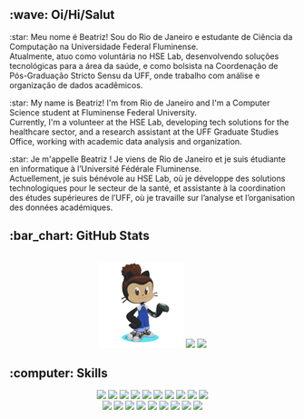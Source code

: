<h2>:wave: Oi/Hi/Salut</h2>
<p> 
:star: Meu nome é Beatriz! Sou do Rio de Janeiro e estudante de Ciência da Computação na Universidade Federal Fluminense.<br>
Atualmente, atuo como voluntária no HSE Lab, desenvolvendo soluções tecnológicas para a área da saúde, e como bolsista na Coordenação de Pós-Graduação Stricto Sensu da UFF, onde trabalho com análise e organização de dados acadêmicos.
</p>
<p> 
:star: My name is Beatriz! I'm from Rio de Janeiro and I'm a Computer Science student at Fluminense Federal University.<br>
Currently, I'm a volunteer at the HSE Lab, developing tech solutions for the healthcare sector, and a research assistant at the UFF Graduate Studies Office, working with academic data analysis and organization.
</p>
<p> 
:star: Je m'appelle Beatriz ! Je viens de Rio de Janeiro et je suis étudiante en informatique à l’Université Fédérale Fluminense.<br>
Actuellement, je suis bénévole au HSE Lab, où je développe des solutions technologiques pour le secteur de la santé, et assistante à la coordination des études supérieures de l’UFF, où je travaille sur l’analyse et l’organisation des données académiques.
</p>

<h2>:bar_chart: GitHub Stats</h2>
<br>
<div align="center">
  <img height="150px" src="img/octocat-1695906362453.png"/>
  <img height="150px" src="https://github-readme-stats.vercel.app/api?username=beapiedade&show_icons=true&theme=material-palenight&hank_icon=github&include_all_commits=true"/>
  <img height="150px" src="https://github-readme-stats.vercel.app/api/top-langs/?username=beapiedade&layout=compact&hide_title=false&hide_border=false&theme=material-palenight&hide=CMake&langs_count=10"/>
</div>

<h2>:computer: Skills</h2>
<div align="center">
  <img height="50px" src="https://cdn.jsdelivr.net/gh/devicons/devicon/icons/c/c-original.svg" />
  <img height="50px" src="https://cdn.jsdelivr.net/gh/devicons/devicon/icons/css3/css3-original-wordmark.svg" />
  <img height="50px" src="https://cdn.jsdelivr.net/gh/devicons/devicon@latest/icons/dart/dart-plain-wordmark.svg" />
  <img height="50px" src="https://cdn.jsdelivr.net/gh/devicons/devicon/icons/git/git-original.svg" />
  <img height="50px" src="https://cdn.jsdelivr.net/gh/devicons/devicon/icons/html5/html5-original-wordmark.svg" />
  <img height="50px" src="https://cdn.jsdelivr.net/gh/devicons/devicon/icons/java/java-original-wordmark.svg" />
  <img height="50px" src="https://cdn.jsdelivr.net/gh/devicons/devicon/icons/javascript/javascript-original.svg" />
  <img height="50px" src="https://cdn.jsdelivr.net/gh/devicons/devicon/icons/markdown/markdown-original.svg" />
  <img height="50px" src="https://cdn.jsdelivr.net/gh/devicons/devicon@latest/icons/postgresql/postgresql-original-wordmark.svg" />
  <img height="50px" src="https://cdn.jsdelivr.net/gh/devicons/devicon@latest/icons/prolog/prolog-original.svg" />
  <br>
  <img height="50px" src="https://cdn.jsdelivr.net/gh/devicons/devicon/icons/python/python-original-wordmark.svg" />
  <img height="50px" src="https://cdn.jsdelivr.net/gh/devicons/devicon/icons/ruby/ruby-original-wordmark.svg" />
  <img height="50px" src="https://cdn.jsdelivr.net/gh/devicons/devicon@latest/icons/flutter/flutter-original.svg" />
  <img height="50px" src="https://cdn.jsdelivr.net/gh/devicons/devicon@latest/icons/github/github-original-wordmark.svg" />
  <img height="50px" src="https://cdn.jsdelivr.net/gh/devicons/devicon@latest/icons/figma/figma-original.svg" />
  <img height="50px" src="https://cdn.jsdelivr.net/gh/devicons/devicon@latest/icons/vscode/vscode-original.svg" />
  <img height="50px" src="https://cdn.jsdelivr.net/gh/devicons/devicon@latest/icons/canva/canva-original.svg" />
  <img height="50px" src="https://cdn.jsdelivr.net/gh/devicons/devicon@latest/icons/latex/latex-original.svg" />
  <img height="50px" src="https://cdn.jsdelivr.net/gh/devicons/devicon@latest/icons/firebase/firebase-plain-wordmark.svg" />
</div>


<br>

